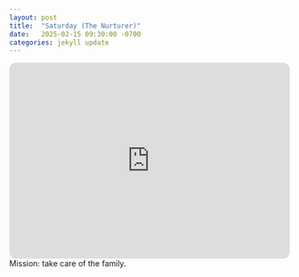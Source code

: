 ```yaml
---
layout: post
title:  "Saturday (The Nurturer)"
date:   2025-02-15 09:30:00 -0700
categories: jekyll update
---
```

<iframe style="border-radius:12px" src="https://open.spotify.com/embed/playlist/0rTSFfceoMpel5VCMu8v8e?utm_source=generator" width="100%" height="352" frameBorder="0" allowfullscreen="" allow="autoplay; clipboard-write; encrypted-media; fullscreen; picture-in-picture" loading="lazy"></iframe>
Mission: take care of the family.
